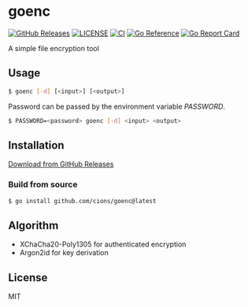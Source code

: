 # goenc

[![GitHub Releases](https://img.shields.io/github/v/release/cions/goenc?sort=semver)](https://github.com/cions/goenc/releases)
[![LICENSE](https://img.shields.io/github/license/cions/goenc)](https://github.com/cions/goenc/blob/master/LICENSE)
[![CI](https://github.com/cions/goenc/actions/workflows/ci.yml/badge.svg)](https://github.com/cions/goenc/actions/workflows/ci.yml)
[![Go Reference](https://pkg.go.dev/badge/github.com/cions/goenc.svg)](https://pkg.go.dev/github.com/cions/goenc)
[![Go Report Card](https://goreportcard.com/badge/github.com/cions/goenc)](https://goreportcard.com/report/github.com/cions/goenc)

A simple file encryption tool

## Usage

```sh
$ goenc [-d] [<input>] [<output>]
```

Password can be passed by the environment variable *PASSWORD*.

```sh
$ PASSWORD=<password> goenc [-d] <input> <output>
```

## Installation

[Download from GitHub Releases](https://github.com/cions/goenc/releases)

### Build from source

```sh
$ go install github.com/cions/goenc@latest
```

## Algorithm

- XChaCha20-Poly1305 for authenticated encryption
- Argon2id for key derivation

## License

MIT
